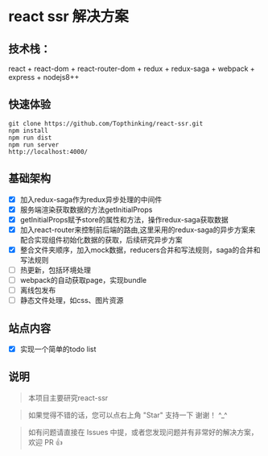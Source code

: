 # react ssr 解决方案

## 技术栈：
react + react-dom + react-router-dom + redux + redux-saga + webpack + express + nodejs8++

## 快速体验
```shell
git clone https://github.com/Topthinking/react-ssr.git
npm install
npm run dist
npm run server 
http://localhost:4000/ 
```

## 基础架构
- [x] 加入redux-saga作为redux异步处理的中间件
- [x] 服务端渲染获取数据的方法getInitialProps
- [x] getInitialProps赋予store的属性和方法，操作redux-saga获取数据
- [x] 加入react-router来控制前后端的路由,这里采用的redux-saga的异步方案来配合实现组件初始化数据的获取，后续研究异步方案
- [x] 整合文件夹顺序，加入mock数据，reducers合并和写法规则，saga的合并和写法规则
- [ ] 热更新，包括环境处理
- [ ] webpack的自动获取page，实现bundle
- [ ] 离线包发布
- [ ] 静态文件处理，如css、图片资源

## 站点内容
- [x] 实现一个简单的todo list

## 说明

>  本项目主要研究react-ssr

>  如果觉得不错的话，您可以点右上角 "Star" 支持一下 谢谢！ ^_^

>  如有问题请直接在 Issues 中提，或者您发现问题并有非常好的解决方案，欢迎 PR 👍